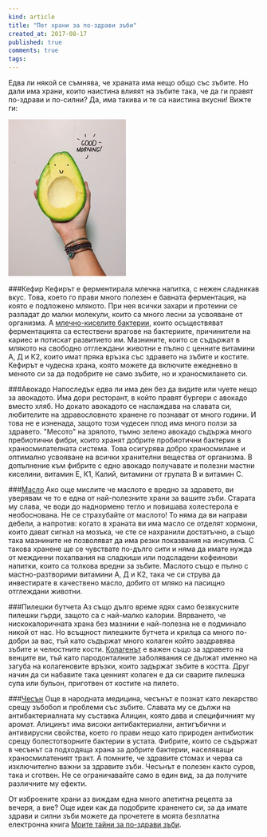 ```yaml
---
kind: article
title: "Пет храни за по-здрави зъби"
created_at: 2017-08-17
published: true
comments: true
tags:
--- 
```

Едва ли някой се съмнява, че храната има нещо общо със зъбите. Но дали има храни, които наистина влияят на зъбите така, че да ги правят по-здрави и по-силни?
Да, има такива и те са наистина вкусни! Вижте ги:

![avocado](/images/posts/avo.jpg)

<!-- more -->

###Кефир
Кефирът е ферментирала млечна напитка, с нежен сладникав вкус. Това, което го прави много полезен е бавната ферментация, на която е подложено млякото. При нея всички захари и протеини се разпадат до малки молекули, които са много лесни за усвояване от организма. А [млечно-киселите бактерии](https://bezkaries.com/blog/2014-10-14-%D1%84%D0%B5%D1%80%D0%BC%D0%B5%D0%BD%D1%82%D0%B8%D1%80%D0%B0%D0%BB%D0%B8-%D1%85%D1%80%D0%B0%D0%BD%D0%B8/), които осъществяват ферментацията са естествени врагове на бактериите, причинители на кариес и потискат развитието им.
Мазнините, които се съдържат в млякото на свободно отглеждани животни е пълно с ценните витамини А, Д и К2, които имат пряка връзка със здравето на зъбите и костите.
Кефирът е чудесна храна, която можете да включите ежедневно в менюто си за да подобрите не само зъбите, но и храносмилането си.

###Авокадо
Напоследък едва ли има ден без да видите или чуете нещо за авокадото. Има дори ресторант, в който правят бургери с авокадо вместо хляб. Но докато авокадото се наслаждава на славата си, любителите на здравословното хранене го познават от много години.
И това не е изненада, защото този чудесен плод има много ползи за здравето.
"Месото" на зрялото, тъмно зелено авокадо съдържа много пребиотични фибри, които хранят добрите пробиотични бактерии в храносмилателната система. Това осигурява добро храносмилане и оптимално усвояване на всички хранителни вещества от организма. В допълнение към фибрите с едно авокадо получавате и полезни мастни киселини, витамин Е, К1, Калий, витамини от групата В и витамин С.

###[Масло](https://bezkaries.com/blog/2014-06-07-%D0%A5%D1%80%D0%B0%D0%BD%D0%B0%D1%82%D0%B0-%D0%BA%D0%B0%D1%82%D0%BE-%D0%BB%D0%B5%D0%BA%D0%B0%D1%80%D1%81%D1%82%D0%B2%D0%BE-%D0%9C%D0%B0%D1%81%D0%BB%D0%BE%D1%82%D0%BE/)
Ако още мислите че маслото е вредно за здравето, ви уверявам че то е една от най-полезните храни за вашите зъби. Старата му слава, че води до наднормено тегло и повишава холестерола е необоснована. Не се страхубайте от маслото! То няма да ви направи дебели, а напротив: когато в храната ви има масло се отделят хормони, които дават сигнал на мозъка, че сте се нахранили достатъчно, а също така мазнините не позволяват да има резки показвания на инсулина. С такова хранене ще се чувствате по-дълго сити и няма да имате нужда от междинни похапвания на сладкиши или подсладени кофеинови напитки, които са толкова вредни за зъбите.
Маслото също е пълно с мастно-разтворими витамини А, Д и К2, така че си струва да инвестирате в качествено масло, добито от мляко на пасищно отглеждани животни.

###Пилешки бутчета
Аз също дълго време ядях само безвкусните пилешки гърди, защото са с най-малко калории. Вярването, че нискокалоричната храна без мазнини е най-полезна не е подминало никой от нас.
Но всъщност пилешките бутчета и крилца са много по-добри за вас, тъй като съдържат много колаген който заздравява зъбите и челюстните кости.
[Колагенът](https://bezkaries.com/blog/2017-03-12-%D0%BF%D0%B5%D1%82-%D0%BF%D1%80%D0%B8%D1%87%D0%B8%D0%BD%D0%B8-%D0%B4%D0%B0-%D0%BF%D1%80%D0%B8%D0%B5%D0%BC%D0%B0%D0%BC%D0%B5-%D0%BA%D0%BE%D0%BB%D0%B0%D0%B3%D0%B5%D0%BD/) е важен също за здравето на венците ви, тъй като пародонталните заболявания се дължат именно на загуба на колагеновите връзки, които задържат зъбите в костта.
Друг начин да си набавите така ценният колаген е да си сварите пилешка супа или бульон, приготвен от костите на пилето.

###[Чесън](https://bezkaries.com/blog/2014-09-14-%D1%87%D0%B5%D1%81%D1%8A%D0%BD/)
Още в народната медицина, чесънът е познат като лекарство срещу зъбобол и проблеми със зъбите. Славата му се дължи на антибактериалната му съставка Алицин, която дава и специфичният му аромат.
Алицинът има високи антибактериални, антигъбични и антивирусни свойства, което го прави нещо като природен антибиотик срещу болестотворните бактерии в устата.
Фибрите, които се съдържат в чесънът са подходяща храна за добрите бактерии, населяващи храносмилатеният тракт. А помните, че здравите стомах и черва са изключително важни за здравите зъби. Чесънът е полезен както суров, така и сготвен. Не се ограничавайте само в един вид, за да получите различните му ефекти.

От изброените храни аз виждам една много апетитна рецепта за вечеря, а вие? Още идеи как да подобрите храненето си, за да имате здрави и силни зъби можете да прочетете в моята безплатна електронна книга [Моите тайни за по-здрави зъби](https://bezkaries.com/books/).